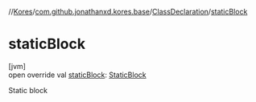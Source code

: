 //[Kores](../../../index.md)/[com.github.jonathanxd.kores.base](../index.md)/[ClassDeclaration](index.md)/[staticBlock](static-block.md)

# staticBlock

[jvm]\
open override val [staticBlock](static-block.md): [StaticBlock](../-static-block/index.md)

Static block
